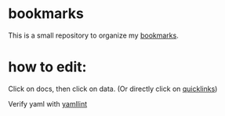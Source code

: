 # bookmarks

This is a small repository to organize my 
[bookmarks](https://pali31.github.io/bookmarks/#quicklinks). 

# how to edit: 
Click on docs, then click on data.
(Or directly click on [quicklinks](https://github.com/pali31/bookmarks/blob/master/docs/_data/quicklinks.yml))

Verify yaml with [yamllint](http://www.yamllint.com)
